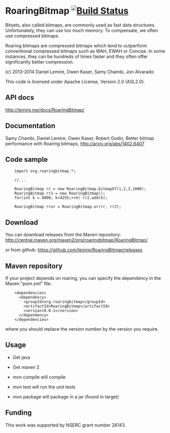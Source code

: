 RoaringBitmap [![Build Status](https://travis-ci.org/lemire/RoaringBitmap.png)](https://travis-ci.org/lemire/RoaringBitmap)
=============

Bitsets, also called bitmaps, are commonly used as fast data structures.
Unfortunately, they can use too much memory. To compensate, we often use
compressed bitmaps.

Roaring bitmaps are compressed bitmaps which tend to outperform conventional
compressed bitmaps such as WAH, EWAH or Concise. In some instances, they can
be hundreds of times faster and they often offer significantly better compression. 



(c) 2013-2014 Daniel Lemire, Owen Kaser, Samy Chambi, Jon Alvarado

This code is licensed under Apache License, Version 2.0 (ASL2.0). 


API docs
---------

http://lemire.me/docs/RoaringBitmap/

Documentation
--------------

Samy Chambi, Daniel Lemire, Owen Kaser, Robert Godin,
Better bitmap performance with Roaring bitmaps,
http://arxiv.org/abs/1402.6407


Code sample
-------------
        
        import org.roaringbitmap.*;
        
        //...
        
        RoaringBitmap rr = new RoaringBitmap.bitmapOf(1,2,3,1000);
        RoaringBitmap rr2 = new RoaringBitmap();
        for(int k = 4000; k<4255;++k) rr2.add(k);
        
        RoaringBitmap rror = RoaringBitmap.or(rr, rr2);

Download
---------

You can download releases from the Maven repository:
http://central.maven.org/maven2/org/roaringbitmap/RoaringBitmap/

or from github:
https://github.com/lemire/RoaringBitmap/releases

Maven repository
----------------
If your project depends on roaring, you  can  specify the dependency in the Maven "pom.xml" file:

        <dependencies>
          <dependency>
            <groupId>org.roaringbitmap</groupId>
            <artifactId>RoaringBitmap</artifactId>
            <version>0.0.1</version>
          </dependency>
        </dependencies>

where you should replace the version number by the version you require.

Usage
------

* Get java
* Get maven 2

* mvn compile will compile
* mvn test will run the unit tests
* mvn package will package in a jar (found in target)


Funding 
----------

This work was supported by NSERC grant number 26143.
